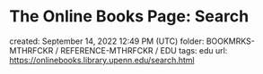 # The Online Books Page: Search

created: September 14, 2022 12:49 PM (UTC)
folder: BOOKMRKS-MTHRFCKR / REFERENCE-MTHRFCKR / EDU
tags: edu
url: https://onlinebooks.library.upenn.edu/search.html
